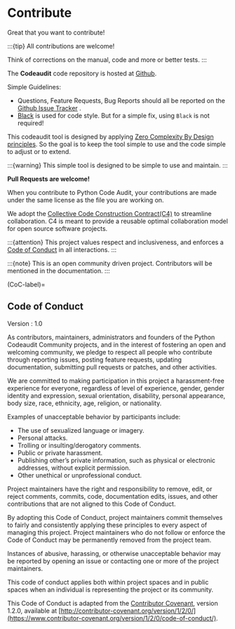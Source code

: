 # Contribute

Great that you want to contribute!

:::{tip}
All contributions are welcome!

Think of corrections on the manual, code and more or better tests.
:::

The **Codeaudit** code repository is hosted at [Github](https://github.com/nocomplexity/codeaudit).

Simple Guidelines:

* Questions, Feature Requests, Bug Reports should all be reported on the [Github Issue Tracker](https://github.com/nocomplexity/codeaudit/issues) .
* [Black](https://black.readthedocs.io/en/stable/index.html) is used for code style. But for a simple fix, using `Black` is not required!

This codeaudit tool is designed by applying [Zero Complexity By Design principles](https://nocomplexity.com/documents/0complexity/abstract.html). So the goal is to keep the tool simple to use and the code simple to adjust or to extend.

:::{warning}
This simple tool is designed to be simple to use and maintain. 
:::

**Pull Requests are welcome!** 

When you contribute to Python Code Audit, your contributions are made under the same license as the file you are working on. 


We adopt the [Collective Code Construction Contract(C4)](https://rfc.zeromq.org/spec/42/) to streamline collaboration. C4 is meant to provide a reusable optimal collaboration model for open source software projects. 

:::{attention} 
This project values respect and inclusiveness, and enforces a [Code of Conduct](CoC-label) in all interactions.
:::


:::{note} 
This is an open community driven project. Contributors will be mentioned in the documentation.
:::

(CoC-label)=
## Code of Conduct

Version : 1.0 

As contributors, maintainers, administrators and founders of the Python Codeaudit Community projects, and in the interest of fostering an open and welcoming community, we pledge to respect all people who contribute through reporting issues, posting feature requests, updating documentation, submitting pull requests or patches, and other activities.

We are committed to making participation in this project a harassment-free experience for everyone, regardless of level of experience, gender, gender identity and expression, sexual orientation, disability, personal appearance, body size, race, ethnicity, age, religion, or nationality.

Examples of unacceptable behavior by participants include:
*    The use of sexualized language or imagery.
*    Personal attacks.
*    Trolling or insulting/derogatory comments.
*    Public or private harassment.
*    Publishing other’s private information, such as physical or electronic addresses, without explicit permission.
*    Other unethical or unprofessional conduct.

Project maintainers have the right and responsibility to remove, edit, or reject comments, commits, code, documentation edits, issues, and other contributions that are not aligned to this Code of Conduct. 

By adopting this Code of Conduct, project maintainers commit themselves to fairly and consistently applying these principles to every aspect of managing this project. Project maintainers who do not follow or enforce the Code of Conduct may be permanently removed from the project team.

Instances of abusive, harassing, or otherwise unacceptable behavior may be reported by opening an issue or contacting one or more of the project maintainers.

This code of conduct applies both within project spaces and in public spaces when an individual is representing the project or its community.

This Code of Conduct is adapted from the [Contributor Covenant](http://contributor-covenant.org), version 1.2.0, available at [http://contributor-covenant.org/version/1/2/0/](https://www.contributor-covenant.org/version/1/2/0/code-of-conduct/).